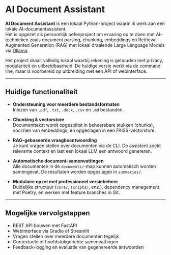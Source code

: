 # AI Document Assistant

**AI Document Assistant** is een lokaal Python-project waarin ik werk aan een lokale AI-documentassistent.  
Het is opgezet als persoonlijk oefenproject om ervaring op te doen met AI-technieken zoals document parsing, chunking, embeddings en Retrieval-Augmented Generation (RAG) met lokaal draaiende Large Language Models via [Ollama](https://ollama.com).

Het project draait volledig lokaal waarbij rekening is gehouden met privacy, modulariteit en uitbreidbaarheid. De huidige versie werkt via de command line, maar is voorbereid op uitbreiding met een API of webinterface.

---

## Huidige functionaliteit

- **Ondersteuning voor meerdere bestandsformaten**  
  Inlezen van `.pdf`, `.txt`, `.docx`, `.csv` en `.md` bestanden.

- **Chunking & vectorstore**  
  Documenttekst wordt opgesplitst in beheersbare stukken (chunks), voorzien van embeddings, en opgeslagen in een FAISS-vectorstore.

- **RAG-gebaseerde vraagbeantwoording**  
  Je kunt vragen stellen over documenten via de CLI. De assistent zoekt relevante context en laat een lokaal LLM een antwoord genereren.

- **Automatische document-samenvattingen**  
  Alle documenten in de `documents/`-map kunnen automatisch worden samengevat. De resultaten worden opgeslagen in `summaries/`.

- **Modulaire opzet met professioneel versiebeheer**  
  Duidelijke structuur (`core/`, `scripts/`, enz.), dependency management met Poetry, en werken met feature branches in Git.

---

## Mogelijke vervolgstappen

- REST API bouwen met FastAPI  
- Webinterface via Gradio of Streamlit  
- Vragen stellen over meerdere documenten tegelijk  
- Contextuele of hoofdstukgerichte samenvattingen  
- Feedback-logging en evaluatie van gegenereerde antwoorden


